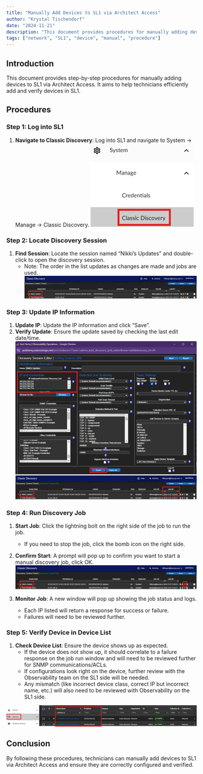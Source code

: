 ```yaml
---
title: "Manually Add Devices to SL1 via Architect Access"
author: "Krystal Tischendorf"
date: "2024-11-21"
description: "This document provides procedures for manually adding devices to SL1 via Architect Access."
tags: ["network", "SL1", "device", "manual", "procedure"]
---
```


## Introduction

This document provides step-by-step procedures for manually adding devices to SL1 via Architect Access. It aims to help technicians efficiently add and verify devices in SL1.

## Procedures

### Step 1: Log into SL1

1. **Navigate to Classic Discovery**: Log into SL1 and navigate to System -> Manage -> Classic Discovery.
 ![image](./images/SL1.png)

### Step 2: Locate Discovery Session

1. **Find Session**: Locate the session named “Nikki’s Updates” and double-click to open the discovery session.
    - Note: The order in the list updates as changes are made and jobs are used.
 ![image](./images/SL2.png)

### Step 3: Update IP Information

1. **Update IP**: Update the IP information and click “Save”.
2. **Verify Update**: Ensure the update saved by checking the last edit date/time.
 ![image](./images/SL3.png)
 ![image](./images/SL4.png)

### Step 4: Run Discovery Job

1. **Start Job**: Click the lightning bolt on the right side of the job to run the job.
    - If you need to stop the job, click the bomb icon on the right side.
2. **Confirm Start**: A prompt will pop up to confirm you want to start a manual discovery job, click OK.
 ![image](./images/SL5.png)

4. **Monitor Job**: A new window will pop up showing the job status and logs.
    - Each IP listed will return a response for success or failure.
    - Failures will need to be reviewed further.

### Step 5: Verify Device in Device List

1. **Check Device List**: Ensure the device shows up as expected.
    - If the device does not show up, it should correlate to a failure response on the job run window and will need to be reviewed further for SNMP communications/ACLs.
    - If configurations look right on the device, further review with the Observability team on the SL1 side will be needed.
    - Any mismatch (like incorrect device class, correct IP but incorrect name, etc.) will also need to be reviewed with Observability on the SL1 side.
 
 ![image](./images/SL6.png)

## Conclusion

By following these procedures, technicians can manually add devices to SL1 via Architect Access and ensure they are correctly configured and verified.

